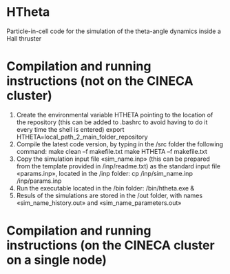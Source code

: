 # HTheta
Particle-in-cell code for the simulation of the theta-angle dynamics inside a Hall thruster

# Compilation and running instructions (not on the CINECA cluster)
1) Create the environmental variable HTHETA pointing to the location of the repository (this can be added to .bashrc to avoid having to do it every time the shell is entered)
export HTHETA=local_path_2_main_folder_repository  
2) Compile the latest code version, by typing in the /src folder the following command:
make clean –f makefile.txt
make HTHETA –f makefile.txt
3) Copy the simulation input file «sim_name.inp» (this can be prepared from the template provided in /inp/readme.txt) as the standard input file «params.inp», located in the /inp folder:
cp /inp/sim_name.inp /inp/params.inp
4) Run the executable located in the /bin folder:
/bin/htheta.exe &
5) Resuls of the simulations are stored in the /out folder, with names «sim_name_history.out» and «sim_name_parameters.out»

# Compilation and running instructions (on the CINECA cluster on a single node)
